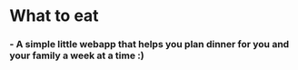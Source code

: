 # <h1>What to eat</h1>
### - A simple little webapp that helps you plan dinner for you and your family a week at a time :)
